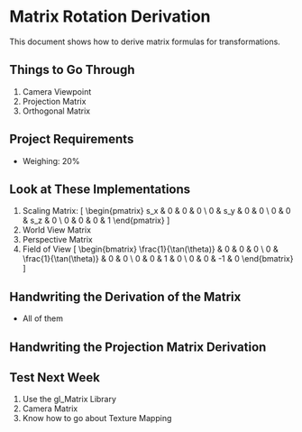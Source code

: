 # Matrix Rotation Derivation

This document shows how to derive matrix formulas for transformations.

## Things to Go Through
1. Camera Viewpoint
2. Projection Matrix
3. Orthogonal Matrix

## Project Requirements
- Weighing: 20%

## Look at These Implementations
1. Scaling Matrix: 
   \[
   \begin{pmatrix}
   s_x & 0 & 0 & 0 \\
   0 & s_y & 0 & 0 \\
   0 & 0 & s_z & 0 \\
   0 & 0 & 0 & 1
   \end{pmatrix}
   \]
2. World View Matrix
3. Perspective Matrix
4. Field of View
   \[
   \begin{bmatrix}
   \frac{1}{\tan(\theta)} & 0 & 0 & 0 \\
   0 & \frac{1}{\tan(\theta)} & 0 & 0 \\
   0 & 0 & 1 & 0 \\
   0 & 0 & -1 & 0
   \end{bmatrix}
   \]

## Handwriting the Derivation of the Matrix
- All of them

## Handwriting the Projection Matrix Derivation

## Test Next Week
1. Use the gl_Matrix Library
2. Camera Matrix
3. Know how to go about Texture Mapping
